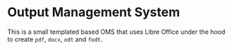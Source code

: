 # Output Management System

This is a small templated based OMS that uses Libre Office under the hood to create `pdf`, `docx`, `odt` and `fodt`.

